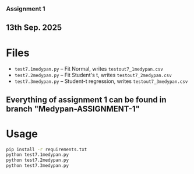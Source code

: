 ### Assignment 1 
## 13th Sep. 2025
# Files
- `test7.1medypan.py`  – Fit Normal, writes `testout7_1medypan.csv`
- `test7.2medypan.py`  – Fit Student's t, writes `testout7_2medypan.csv`
- `test7.3medypan.py`  – Student-t regression, writes `testout7_3medypan.csv`

## Everything of assignment 1 can be found in branch "Medypan-ASSIGNMENT-1"

# Usage
```bash
pip install -r requirements.txt
python test7.1medypan.py
python test7.2medypan.py
python test7.3medypan.py
